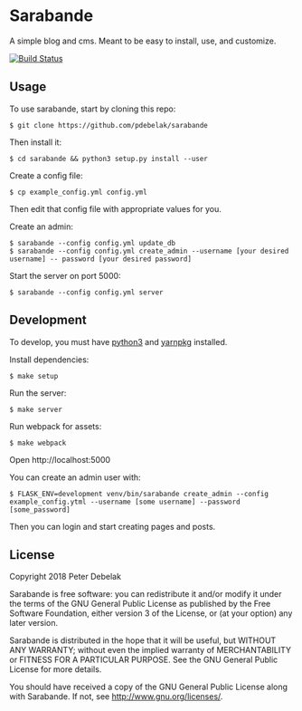 Sarabande
=========

A simple blog and cms. Meant to be easy to install, use, and customize.

[![Build Status](https://travis-ci.org/pdebelak/sarabande.svg?branch=master)](https://travis-ci.org/pdebelak/sarabande)

## Usage

To use sarabande, start by cloning this repo:

```
$ git clone https://github.com/pdebelak/sarabande
```

Then install it:

```
$ cd sarabande && python3 setup.py install --user
```

Create a config file:

```
$ cp example_config.yml config.yml
```

Then edit that config file with appropriate values for you.

Create an admin:

```
$ sarabande --config config.yml update_db
$ sarabande --config config.yml create_admin --username [your desired username] -- password [your desired password]
```

Start the server on port 5000:

```
$ sarabande --config config.yml server
```

## Development

To develop, you must have [python3](https://www.python.org/) and
[yarnpkg](https://yarnpkg.com) installed.

Install dependencies:

```
$ make setup
```

Run the server:

```
$ make server
```

Run webpack for assets:

```
$ make webpack
```

Open http://localhost:5000

You can create an admin user with:

```
$ FLASK_ENV=development venv/bin/sarabande create_admin --config example_config.ytml --username [some username] --password [some_password]
```

Then you can login and start creating pages and posts.

## License

Copyright 2018 Peter Debelak

Sarabande is free software: you can redistribute it and/or modify
it under the terms of the GNU General Public License as published by
the Free Software Foundation, either version 3 of the License, or
(at your option) any later version.

Sarabande is distributed in the hope that it will be useful,
but WITHOUT ANY WARRANTY; without even the implied warranty of
MERCHANTABILITY or FITNESS FOR A PARTICULAR PURPOSE.  See the
GNU General Public License for more details.

You should have received a copy of the GNU General Public License
along with Sarabande.  If not, see <http://www.gnu.org/licenses/>.
